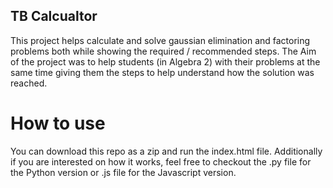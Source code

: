 ## TB Calcualtor
This project helps calculate and solve gaussian elimination and factoring problems both while showing the required / recommended steps.
The Aim of the project was to help students (in Algebra 2) with their problems at the same time giving them the steps to help understand how the solution was reached.

# How to use
You can download this repo as a zip and run the index.html file.
Additionally if you are interested on how it works, feel free to checkout the .py file for the Python version or .js file for the Javascript version.

